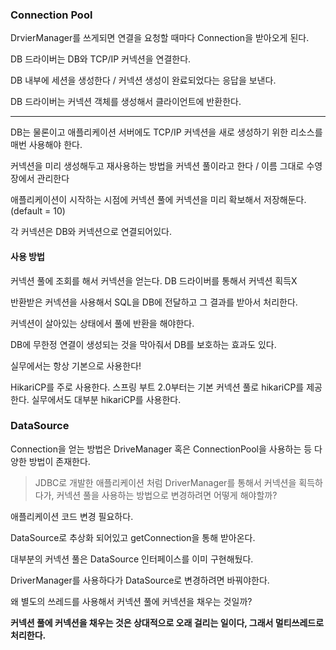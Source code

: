 ### Connection Pool

DrvierManager를 쓰게되면 연결을 요청할 때마다 Connection을 받아오게 된다.

DB 드라이버는 DB와 TCP/IP 커넥션을 연결한다.

DB 내부에 세션을 생성한다 / 커넥션 생성이 완료되었다는 응답을 보낸다.

DB 드라이버는 커넥션 객체를 생성해서 클라이언트에 반환한다.



---

DB는 물론이고 애플리케이션 서버에도 TCP/IP 커넥션을 새로 생성하기 위한 리소스를 매번 사용해야 한다.

커넥션을 미리 생성해두고 재사용하는 방법을 커넥션 풀이라고 한다 / 이름 그대로 수영장에서 관리한다

애플리케이션이 시작하는 시점에 커넥션 풀에 커넥션을 미리 확보해서 저장해둔다. (default = 10)

각 커넥션은 DB와 커넥션으로 연결되어있다.

#### 사용 방법

커넥션 풀에 조회를 해서 커넥션을 얻는다. DB 드라이버를 통해서 커넥션 획득X

반환받은 커넥션을 사용해서 SQL을 DB에 전달하고 그 결과를 받아서 처리한다.

커넥션이 살아있는 상태에서 풀에 반환을 해야한다. 

DB에 무한정 연결이 생성되는 것을 막아줘서 DB를 보호하는 효과도 있다.

실무에서는 항상 기본으로 사용한다!

HikariCP를 주로 사용한다. 스프링 부트 2.0부터는 기본 커넥션 풀로 hikariCP를 제공한다. 실무에서도 대부분 hikariCP를 사용한다.



### DataSource

Connection을 얻는 방법은 DriveManager 혹은 ConnectionPool을 사용하는 등 다양한 방법이 존재한다.

> JDBC로 개발한 애플리케이션 처럼 DriverManager를 통해서 커넥션을 획득하다가, 커넥션 풀을 사용하는 방법으로 변경하려면 어떻게 해야할까?

애플리케이션 코드 변경 필요하다. 

DataSource로 추상화 되어있고 getConnection을 통해 받아온다.

대부분의 커넥션 풀은 DataSource 인터페이스를 이미 구현해뒀다.

DriverManager를 사용하다가 DataSource로 변경하려면 바꿔야한다.

왜 별도의 쓰레드를 사용해서 커넥션 풀에 커넥션을 채우는 것일까?

**커넥션 풀에 커넥션을 채우는 것은 상대적으로 오래 걸리는 일이다, 그래서 멀티쓰레드로 처리한다.**





